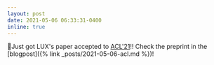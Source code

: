 ```yaml
---
layout: post
date: 2021-05-06 06:33:31-0400
inline: true
---
```


📄Just got LUX's paper accepted to [ACL'21](https://2021.aclweb.org)!! Check the preprint in the [blogpost]({% link _posts/2021-05-06-acl.md %})!